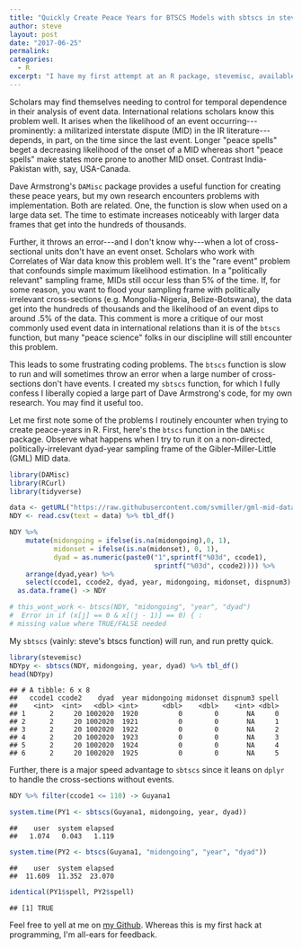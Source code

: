 ```yaml
---
title: "Quickly Create Peace Years for BTSCS Models with sbtscs in stevemisc"
author: steve
layout: post
date: "2017-06-25"
permalink:
categories:
  - R
excerpt: "I have my first attempt at an R package, stevemisc, available on my github. It can help you quickly generate peace years for BTSCS models."
---
```



Scholars may find themselves needing to control for temporal dependence in their analysis of event data. International relations scholars know this problem well. It arises when the likelihood of an event occurring---prominently: a militarized interstate dispute (MID) in the IR literature---depends, in part, on the time since the last event. Longer "peace spells" beget a decreasing likelihood of the onset of a MID whereas short "peace spells" make states more prone to another MID onset. Contrast India-Pakistan with, say, USA-Canada.

Dave Armstrong's `DAMisc` package provides a useful function for creating these peace years, but my own research encounters problems with implementation. Both are related. One, the function is slow when used on a large data set. The time to estimate increases noticeably with larger data frames that get into the hundreds of thousands. 

Further, it throws an error---and I don't know why---when a lot of cross-sectional units don't have an event onset. Scholars who work with Correlates of War data know this problem well. It's the "rare event" problem that confounds simple maximum likelihood estimation. In a "politically relevant" sampling frame, MIDs still occur less than 5% of the time. If, for some reason, you want to flood your sampling frame with politically irrelevant cross-sections (e.g. Mongolia-Nigeria, Belize-Botswana), the data get into the hundreds of thousands and the likelihood of an event dips to around .5% of the data. This comment is more a critique of our most commonly used event data in international relations than it is of the `btscs` function, but many "peace science" folks in our discipline will still encounter this problem.

This leads to some frustrating coding problems. The `btscs` function is slow to run and will sometimes throw an error when a large number of cross-sections don't have events. I created my `sbtscs` function, for which I fully confess I liberally copied a large part of Dave Armstrong's code, for my own research. You may find it useful too.

Let me first note some of the problems I routinely encounter when trying to create peace-years in R. First, here's the `btscs` function in the `DAMisc` package. Observe what happens when I try to run it on a non-directed, politically-irrelevant dyad-year sampling frame of the Gibler-Miller-Little (GML) MID data.




```r
library(DAMisc)
library(RCurl)
library(tidyverse)

data <- getURL("https://raw.githubusercontent.com/svmiller/gml-mid-data/master/gml-ndy.csv")
NDY <- read.csv(text = data) %>% tbl_df()

NDY %>%
    mutate(midongoing = ifelse(is.na(midongoing),0, 1),
           midonset = ifelse(is.na(midonset), 0, 1),
           dyad = as.numeric(paste0("1",sprintf("%03d", ccode1), 
                                    sprintf("%03d", ccode2)))) %>%
    arrange(dyad,year) %>%
    select(ccode1, ccode2, dyad, year, midongoing, midonset, dispnum3) %>%
  as.data.frame() -> NDY

# this_wont_work <- btscs(NDY, "midongoing", "year", "dyad")
#  Error in if (x[j] == 0 & x[(j - 1)] == 0) { : 
# missing value where TRUE/FALSE needed 
```

My `sbtscs` (vainly: steve's btscs function) will run, and run pretty quick.


```r
library(stevemisc)
NDYpy <- sbtscs(NDY, midongoing, year, dyad) %>% tbl_df()
head(NDYpy)
```

```
## # A tibble: 6 x 8
##   ccode1 ccode2    dyad  year midongoing midonset dispnum3 spell
##    <int>  <int>   <dbl> <int>      <dbl>    <dbl>    <int> <dbl>
## 1      2     20 1002020  1920          0        0       NA     0
## 2      2     20 1002020  1921          0        0       NA     1
## 3      2     20 1002020  1922          0        0       NA     2
## 4      2     20 1002020  1923          0        0       NA     3
## 5      2     20 1002020  1924          0        0       NA     4
## 6      2     20 1002020  1925          0        0       NA     5
```

Further, there is a major speed advantage to `sbtscs` since it leans on `dplyr` to handle the cross-sections without events.


```r
NDY %>% filter(ccode1 <= 110) -> Guyana1

system.time(PY1 <- sbtscs(Guyana1, midongoing, year, dyad))
```

```
##    user  system elapsed 
##   1.074   0.043   1.119
```

```r
system.time(PY2 <- btscs(Guyana1, "midongoing", "year", "dyad"))
```

```
##    user  system elapsed 
##  11.609  11.352  23.070
```

```r
identical(PY1$spell, PY2$spell)
```

```
## [1] TRUE
```

Feel free to yell at me on [my Github](https://github.com/svmiller). Whereas this is my first hack at programming, I'm all-ears for feedback.
